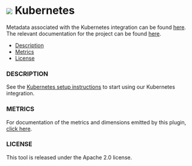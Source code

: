 # ![](https://github.com/signalfx/integrations/blob/master/kubernetes/img/integrations_kubernetes.png) Kubernetes

Metadata associated with the Kubernetes integration can be found <a target="_blank" href="https://github.com/signalfx/integrations/tree/release/kubernetes">here</a>. The relevant documentation for the project can be found <a target="_blank" href="https://docs.signalfx.com/en/latest/integrations/kubernetes-quickstart.html">here</a>.

- [Description](#description)
- [Metrics](#metrics)
- [License](#license)

### DESCRIPTION

See the <a target="_blank" href="https://docs.signalfx.com/en/latest/integrations/agent/kubernetes-setup.html">Kubernetes setup instructions</a> to start using our Kubernetes integration.

### METRICS

For documentation of the metrics and dimensions emitted by this plugin, [click here](./docs).

### LICENSE

This tool is released under the Apache 2.0 license.
